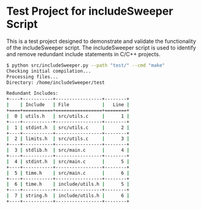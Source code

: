 # Test Project for includeSweeper Script

This is a test project designed to demonstrate and validate the functionality of the includeSweeper script. The includeSweeper script is used to identify and remove redundant include statements in C/C++ projects.

```bash
$ python src/includeSweeper.py --path "test/" --cmd "make"
Checking initial compilation...
Processing files...
Directory: /home/includeSweeper/test

Redundant Includes:
+----+-----------+-----------------+--------+
|    | Include   | File            |   Line |
+====+===========+=================+========+
|  0 | utils.h   | src/utils.c     |      1 |
+----+-----------+-----------------+--------+
|  1 | stdint.h  | src/utils.c     |      2 |
+----+-----------+-----------------+--------+
|  2 | limits.h  | src/utils.c     |      3 |
+----+-----------+-----------------+--------+
|  3 | stdlib.h  | src/main.c      |      4 |
+----+-----------+-----------------+--------+
|  4 | stdint.h  | src/main.c      |      5 |
+----+-----------+-----------------+--------+
|  5 | time.h    | src/main.c      |      6 |
+----+-----------+-----------------+--------+
|  6 | time.h    | include/utils.h |      5 |
+----+-----------+-----------------+--------+
|  7 | string.h  | include/utils.h |      6 |
+----+-----------+-----------------+--------+
```